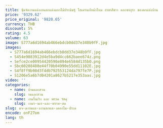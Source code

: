 ```yaml
---
title: ซุ้มจัดงานแต่งงานตกแต่งดอกไม้ประดิษฐ์ ไฮเดรนเยียผ้าไหม สาขาสีขาว ดอกซากุระ ของตกแต่งบ้าน
price: '9329.62'
price_original: '9820.65'
currency: THB
discount: 5%
rating: 4.5
volume: 63
image: S777a6d1694ab466ebdcb0dd37e348b9fF.jpg
images:
  - S777a6d1694ab466ebdcb0dd37e348b9fF.jpg
  - S454e9083912d4e5ba9d4cc662baee674z.png
  - Sefce2ce00954420590e894e6584d135bO.png
  - Sbc60208488e44f70b04990e55dd11102E.jpg
  - S4f8ff9b98d3f4db792553124da797fe7P.jpg
  - S1206e5a6b7d04201a8627b5217e353aas.jpg
video: ''
categories:
  - name: บ้านและสวน
    slug: านและสวน
  - name: งานรื่นเริง และ พรรค วัสดุ
    slug: งานร-นเร-และ-พรรค-สด
slug: มจ-ดงานแต-งงานตกแต-งดอกไม-ประด
encode: onF27om
lang: th
---
```

  